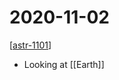 # 2020-11-02

[[astr-1101]]

- Looking at [[Earth]]

[//begin]: # "Autogenerated link references for markdown compatibility"
[astr-1101]: astr-1101 "ASTR 1101 - Intro to the Solar System"
[//end]: # "Autogenerated link references"